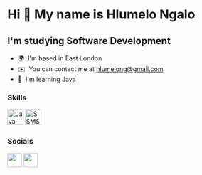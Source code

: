 Hi 👋 My name is Hlumelo Ngalo
==============================

I'm studying Software Development
---------------------------------

* 🌍  I'm based in East London
* ✉️  You can contact me at [hlumelong@gmail.com](mailto:hlumelong@gmail.com)
* 🧠  I'm learning Java

### Skills

<p align="left">
<a href="https://www.oracle.com/java/" target="_blank" rel="noreferrer"><img src="https://raw.githubusercontent.com/danielcranney/readme-generator/main/public/icons/skills/java-colored.svg" width="36" height="36" alt="Java" /></a>
<a href="https://www.microsoft.com/en-us/sql-server/" target="_blank" rel="noreferrer"><img src="https://d1jnx9ba8s6j9r.cloudfront.net/blog/wp-content/uploads/2019/10/logo.png" width="36" height="36" alt="SSMS" /></a>
</p>


### Socials

<p align="left"> <a href="https://www.github.com/Hlxmelo" target="_blank" rel="noreferrer"><img src="https://raw.githubusercontent.com/danielcranney/readme-generator/main/public/icons/socials/github.svg" width="32" height="32" /></a> <a href="https://www.linkedin.com/in/HlumeloNgalo" target="_blank" rel="noreferrer"><img src="https://raw.githubusercontent.com/danielcranney/readme-generator/main/public/icons/socials/linkedin.svg" width="32" height="32" /></a></p>
